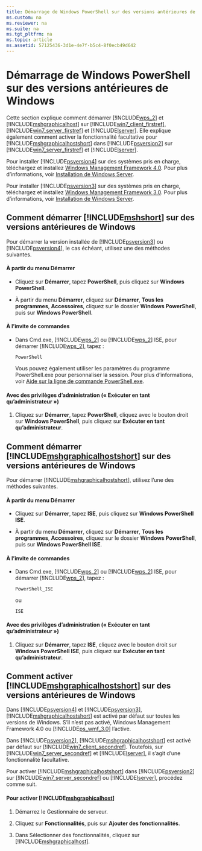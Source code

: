 ```yaml
---
title: Démarrage de Windows PowerShell sur des versions antérieures de Windows
ms.custom: na
ms.reviewer: na
ms.suite: na
ms.tgt_pltfrm: na
ms.topic: article
ms.assetid: 57125436-3d1e-4e7f-b5c4-8f0ecb49d642
---
```

# Démarrage de Windows PowerShell sur des versions antérieures de Windows
Cette section explique comment démarrer [!INCLUDE[wps_2](../Token/wps_2_md.md)] et [!INCLUDE[mshgraphicalhost](../Token/mshgraphicalhost_md.md)] sur [!INCLUDE[win7_client_firstref](../Token/win7_client_firstref_md.md)], [!INCLUDE[win7_server_firstref](../Token/win7_server_firstref_md.md)] et [!INCLUDE[lserver](../Token/lserver_md.md)]. Elle explique également comment activer la fonctionnalité facultative pour [!INCLUDE[mshgraphicalhostshort](../Token/mshgraphicalhostshort_md.md)] dans [!INCLUDE[psversion2](../Token/psversion2_md.md)] sur [!INCLUDE[win7_server_firstref](../Token/win7_server_firstref_md.md)] et [!INCLUDE[lserver](../Token/lserver_md.md)].

Pour installer [!INCLUDE[psversion4](../Token/psversion4_md.md)] sur des systèmes pris en charge, téléchargez et installez [Windows Management Framework 4.0](http://go.microsoft.com/fwlink/?LinkID=293881). Pour plus d’informations, voir [Installation de Windows Server](../Topic/Installing-Windows-PowerShell.md).

Pour installer [!INCLUDE[psversion3](../Token/psversion3_md.md)] sur des systèmes pris en charge, téléchargez et installez [Windows Management Framework 3.0](http://go.microsoft.com/fwlink/?LinkID=240290). Pour plus d’informations, voir [Installation de Windows Server](../Topic/Installing-Windows-PowerShell.md).

## Comment démarrer [!INCLUDE[mshshort](../Token/mshshort_md.md)] sur des versions antérieures de Windows
Pour démarrer la version installée de [!INCLUDE[psversion3](../Token/psversion3_md.md)] ou [!INCLUDE[psversion4](../Token/psversion4_md.md)], le cas échéant, utilisez une des méthodes suivantes.

#### À partir du menu Démarrer

-   Cliquez sur **Démarrer**, tapez **PowerShell**, puis cliquez sur **Windows PowerShell**.

-   À partir du menu **Démarrer**, cliquez sur **Démarrer**, **Tous les programmes**, **Accessoires**, cliquez sur le dossier **Windows PowerShell**, puis sur **Windows PowerShell**.

#### À l’invite de commandes

-   Dans Cmd.exe, [!INCLUDE[wps_2](../Token/wps_2_md.md)] ou [!INCLUDE[wps_2](../Token/wps_2_md.md)] ISE, pour démarrer [!INCLUDE[wps_2](../Token/wps_2_md.md)], tapez :

    ```
    PowerShell
    ```

    Vous pouvez également utiliser les paramètres du programme PowerShell.exe pour personnaliser la session. Pour plus d’informations, voir [Aide sur la ligne de commande PowerShell.exe](../Topic/PowerShell.exe-Command-Line-Help.md).

#### Avec des privilèges d’administration (« Exécuter en tant qu’administrateur »)

1.  Cliquez sur **Démarrer**, tapez **PowerShell**, cliquez avec le bouton droit sur **Windows PowerShell**, puis cliquez sur **Exécuter en tant qu’administrateur**.

## Comment démarrer [!INCLUDE[mshgraphicalhostshort](../Token/mshgraphicalhostshort_md.md)] sur des versions antérieures de Windows
Pour démarrer [!INCLUDE[mshgraphicalhostshort](../Token/mshgraphicalhostshort_md.md)], utilisez l’une des méthodes suivantes.

#### À partir du menu Démarrer

-   Cliquez sur **Démarrer**, tapez **ISE**, puis cliquez sur **Windows PowerShell ISE**.

-   À partir du menu **Démarrer**, cliquez sur **Démarrer**, **Tous les programmes**, **Accessoires**, cliquez sur le dossier **Windows PowerShell**, puis sur **Windows PowerShell ISE**.

#### À l’invite de commandes

-   Dans Cmd.exe, [!INCLUDE[wps_2](../Token/wps_2_md.md)] ou [!INCLUDE[wps_2](../Token/wps_2_md.md)] ISE, pour démarrer [!INCLUDE[wps_2](../Token/wps_2_md.md)], tapez :

    ```
    PowerShell_ISE
    ```

    ou

    ```
    ISE
    ```

#### Avec des privilèges d’administration (« Exécuter en tant qu’administrateur »)

1.  Cliquez sur **Démarrer**, tapez **ISE**, cliquez avec le bouton droit sur **Windows PowerShell ISE**, puis cliquez sur **Exécuter en tant qu’administrateur**.

## Comment activer [!INCLUDE[mshgraphicalhostshort](../Token/mshgraphicalhostshort_md.md)] sur des versions antérieures de Windows
Dans [!INCLUDE[psversion4](../Token/psversion4_md.md)] et [!INCLUDE[psversion3](../Token/psversion3_md.md)], [!INCLUDE[mshgraphicalhostshort](../Token/mshgraphicalhostshort_md.md)] est activé par défaut sur toutes les versions de Windows. S’il n’est pas activé, Windows Management Framework 4.0 ou [!INCLUDE[ps_wmf_3.0](../Token/ps_wmf_3.0_md.md)] l’active.

Dans [!INCLUDE[psversion2](../Token/psversion2_md.md)], [!INCLUDE[mshgraphicalhostshort](../Token/mshgraphicalhostshort_md.md)] est activé par défaut sur [!INCLUDE[win7_client_secondref](../Token/win7_client_secondref_md.md)]. Toutefois, sur [!INCLUDE[win7_server_secondref](../Token/win7_server_secondref_md.md)] et [!INCLUDE[lserver](../Token/lserver_md.md)], il s’agit d’une fonctionnalité facultative.

Pour activer [!INCLUDE[mshgraphicalhostshort](../Token/mshgraphicalhostshort_md.md)] dans [!INCLUDE[psversion2](../Token/psversion2_md.md)] sur [!INCLUDE[win7_server_secondref](../Token/win7_server_secondref_md.md)] ou [!INCLUDE[lserver](../Token/lserver_md.md)], procédez comme suit.

#### Pour activer [!INCLUDE[mshgraphicalhost](../Token/mshgraphicalhost_md.md)]

1.  Démarrez le Gestionnaire de serveur.

2.  Cliquez sur **Fonctionnalités**, puis sur **Ajouter des fonctionnalités**.

3.  Dans Sélectionner des fonctionnalités, cliquez sur [!INCLUDE[mshgraphicalhost](../Token/mshgraphicalhost_md.md)].



<!--HONumber=Apr16_HO1-->



